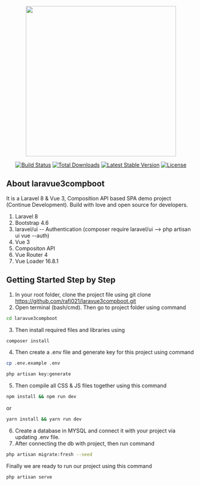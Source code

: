 <p align="center"><a href="https://laravel.com" target="_blank"><img src="https://raw.githubusercontent.com/laravel/art/master/logo-lockup/5%20SVG/2%20CMYK/1%20Full%20Color/laravel-logolockup-cmyk-red.svg" width="400"></a></p>

<p align="center">
<a href="https://travis-ci.org/laravel/framework"><img src="https://travis-ci.org/laravel/framework.svg" alt="Build Status"></a>
<a href="https://packagist.org/packages/laravel/framework"><img src="https://img.shields.io/packagist/dt/laravel/framework" alt="Total Downloads"></a>
<a href="https://packagist.org/packages/laravel/framework"><img src="https://img.shields.io/packagist/v/laravel/framework" alt="Latest Stable Version"></a>
<a href="https://packagist.org/packages/laravel/framework"><img src="https://img.shields.io/packagist/l/laravel/framework" alt="License"></a>
</p>

## About laravue3compboot
It is a Laravel 8 & Vue 3, Composition API  based SPA demo project (Continue Development). Build with love and open source for developers. 

1. Laravel 8 
2. Bootstrap 4.6
3. laravel/ui -- Authentication (composer require laravel/ui --> php artisan ui vue --auth)
4. Vue 3
5. Compositon API
6. Vue Router 4
7. Vue Loader 16.8.1


## Getting Started Step by Step
1. In your root folder, clone the project file using git clone https://github.com/rafi021/laravue3compboot.git
2. Open terminal (bash/cmd). Then go to project folder using command

```sh
cd laravue3compboot
```

3. Then install required files and libraries using 

```sh
composer install
```

4. Then create a .env file and generate key for this project using command 

```sh
cp .env.example .env

php artisan key:generate
```

5. Then compile all CSS & JS files together using this command

```sh
npm install && npm run dev
```

or

```sh
yarn install && yarn run dev
```
6. Create a database in MYSQL and connect it with your project via updating .env file.
7. After connecting the db with project, then run command 

```sh
php artisan migrate:fresh --seed
```

Finally we are ready to run our project using this command 

```sh
php artisan serve 
```
